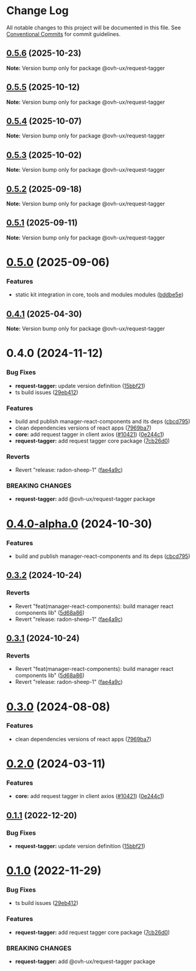 # Change Log

All notable changes to this project will be documented in this file.
See [Conventional Commits](https://conventionalcommits.org) for commit guidelines.

## [0.5.6](https://github.com/ovh/manager/compare/@ovh-ux/request-tagger@0.5.5...@ovh-ux/request-tagger@0.5.6) (2025-10-23)

**Note:** Version bump only for package @ovh-ux/request-tagger





## [0.5.5](https://github.com/ovh/manager/compare/@ovh-ux/request-tagger@0.5.4...@ovh-ux/request-tagger@0.5.5) (2025-10-12)

**Note:** Version bump only for package @ovh-ux/request-tagger





## [0.5.4](https://github.com/ovh/manager/compare/@ovh-ux/request-tagger@0.5.3...@ovh-ux/request-tagger@0.5.4) (2025-10-07)

**Note:** Version bump only for package @ovh-ux/request-tagger





## [0.5.3](https://github.com/ovh/manager/compare/@ovh-ux/request-tagger@0.5.2...@ovh-ux/request-tagger@0.5.3) (2025-10-02)

**Note:** Version bump only for package @ovh-ux/request-tagger





## [0.5.2](https://github.com/ovh/manager/compare/@ovh-ux/request-tagger@0.5.1...@ovh-ux/request-tagger@0.5.2) (2025-09-18)

**Note:** Version bump only for package @ovh-ux/request-tagger





## [0.5.1](https://github.com/ovh/manager/compare/@ovh-ux/request-tagger@0.5.0...@ovh-ux/request-tagger@0.5.1) (2025-09-11)

**Note:** Version bump only for package @ovh-ux/request-tagger





# [0.5.0](https://github.com/ovh/manager/compare/@ovh-ux/request-tagger@0.4.1...@ovh-ux/request-tagger@0.5.0) (2025-09-06)


### Features

* static kit integration in core, tools and modules modules ([bddbe5e](https://github.com/ovh/manager/commit/bddbe5e07453c8a657f2ca216d48d1f6f2bc0ca5))





## [0.4.1](https://github.com/ovh/manager/compare/@ovh-ux/request-tagger@0.4.0...@ovh-ux/request-tagger@0.4.1) (2025-04-30)

**Note:** Version bump only for package @ovh-ux/request-tagger





# 0.4.0 (2024-11-12)


### Bug Fixes

* **request-tagger:** update version definition ([15bbf21](https://github.com/ovh/manager/commit/15bbf217d9df451c81035f2005237e3db483e534))
* ts build issues ([29eb412](https://github.com/ovh/manager/commit/29eb412ccc5760bc89555e2cec802ddbf0cc4afe))


### Features

* build and publish manager-react-components and its deps ([cbcd795](https://github.com/ovh/manager/commit/cbcd7959a217c191c003058455ba2c38fb7553f1))
* clean dependencies versions of react apps ([7969ba7](https://github.com/ovh/manager/commit/7969ba70f9e03033271a48a5bd0021484ea36263))
* **core:** add request tagger in client axios ([#10421](https://github.com/ovh/manager/issues/10421)) ([0e244c1](https://github.com/ovh/manager/commit/0e244c1f3bdac292ce1b0d9b125ba2d700587b12))
* **request-tagger:** add request tagger core package ([7cb26d0](https://github.com/ovh/manager/commit/7cb26d0dd14830c1c5e24afc15a0a759862fac92))


### Reverts

* Revert "release: radon-sheep-1" ([fae4a9c](https://github.com/ovh/manager/commit/fae4a9cb14816715b060fe0ebe42d45056c9714d))


### BREAKING CHANGES

* **request-tagger:** add @ovh-ux/request-tagger package





# [0.4.0-alpha.0](https://github.com/ovh/manager/compare/@ovh-ux/request-tagger@0.3.2...@ovh-ux/request-tagger@0.4.0-alpha.0) (2024-10-30)


### Features

* build and publish manager-react-components and its deps ([cbcd795](https://github.com/ovh/manager/commit/cbcd7959a217c191c003058455ba2c38fb7553f1))





## [0.3.2](https://github.com/ovh/manager/compare/@ovh-ux/request-tagger@0.3.1...@ovh-ux/request-tagger@0.3.2) (2024-10-24)


### Reverts

* Revert "feat(manager-react-components): build manager react components lib" ([5d68a86](https://github.com/ovh/manager/commit/5d68a8677efea465ebf882c77ca5413388f2dfbf))
* Revert "release: radon-sheep-1" ([fae4a9c](https://github.com/ovh/manager/commit/fae4a9cb14816715b060fe0ebe42d45056c9714d))





## [0.3.1](https://github.com/ovh/manager/compare/@ovh-ux/request-tagger@0.3.0...@ovh-ux/request-tagger@0.3.1) (2024-10-24)


### Reverts

* Revert "feat(manager-react-components): build manager react components lib" ([5d68a86](https://github.com/ovh/manager/commit/5d68a8677efea465ebf882c77ca5413388f2dfbf))
* Revert "release: radon-sheep-1" ([fae4a9c](https://github.com/ovh/manager/commit/fae4a9cb14816715b060fe0ebe42d45056c9714d))





# [0.3.0](https://github.com/ovh/manager/compare/@ovh-ux/request-tagger@0.2.0...@ovh-ux/request-tagger@0.3.0) (2024-08-08)


### Features

* clean dependencies versions of react apps ([7969ba7](https://github.com/ovh/manager/commit/7969ba70f9e03033271a48a5bd0021484ea36263))





# [0.2.0](https://github.com/ovh/manager/compare/@ovh-ux/request-tagger@0.1.1...@ovh-ux/request-tagger@0.2.0) (2024-03-11)


### Features

* **core:** add request tagger in client axios ([#10421](https://github.com/ovh/manager/issues/10421)) ([0e244c1](https://github.com/ovh/manager/commit/0e244c1f3bdac292ce1b0d9b125ba2d700587b12))





## [0.1.1](https://github.com/ovh/manager/compare/@ovh-ux/request-tagger@0.1.0...@ovh-ux/request-tagger@0.1.1) (2022-12-20)


### Bug Fixes

* **request-tagger:** update version definition ([15bbf21](https://github.com/ovh/manager/commit/15bbf217d9df451c81035f2005237e3db483e534))





# [0.1.0](https://github.com/ovh/manager/compare/@ovh-ux/request-tagger@0.0.0...@ovh-ux/request-tagger@0.1.0) (2022-11-29)


### Bug Fixes

* ts build issues ([29eb412](https://github.com/ovh/manager/commit/29eb412ccc5760bc89555e2cec802ddbf0cc4afe))


### Features

* **request-tagger:** add request tagger core package ([7cb26d0](https://github.com/ovh/manager/commit/7cb26d0dd14830c1c5e24afc15a0a759862fac92))


### BREAKING CHANGES

* **request-tagger:** add @ovh-ux/request-tagger package
